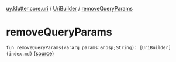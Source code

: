 [uy.klutter.core.uri](../index.md) / [UriBuilder](index.md) / [removeQueryParams](.)


# removeQueryParams
`fun removeQueryParams(vararg params:&nbsp;String): [UriBuilder](index.md)` [(source)](https://github.com/kohesive/klutter/blob/master/core-jdk6/src/main/kotlin/uy/klutter/core/uri/UriBuilder.kt#L258)


